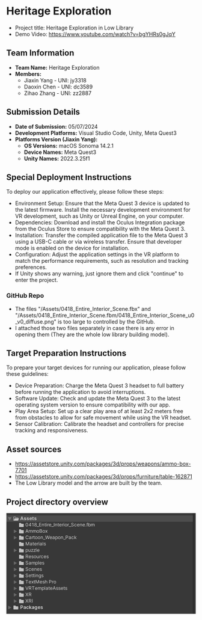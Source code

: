 # Heritage Exploration
- Project title: Heritage Exploration in Low Library
- Demo Video: https://www.youtube.com/watch?v=bgYHRs0gJqY

## Team Information
- **Team Name:** Heritage Exploration
- **Members:**
  - Jiaxin Yang - UNI: jy3318
  - Daoxin Chen - UNI: dc3589
  - Zihao Zhang - UNI: zz2887

## Submission Details
- **Date of Submission:** 05/07/2024
- **Development Platforms:** Visual Studio Code, Unity, Meta Quest3
- **Platforms Version (Jiaxin Yang):** 
  - **OS Versions:** macOS Sonoma 14.2.1
  - **Device Names:** Meta Quest3
  - **Unity Names:** 2022.3.25f1

## Special Deployment Instructions
To deploy our application effectively, please follow these steps:

- Environment Setup: Ensure that the Meta Quest 3 device is updated to the latest firmware. Install the necessary development environment for VR development, such as Unity or Unreal Engine, on your computer.
- Dependencies: Download and install the Oculus Integration package from the Oculus Store to ensure compatibility with the Meta Quest 3.
- Installation: Transfer the compiled application file to the Meta Quest 3 using a USB-C cable or via wireless transfer. Ensure that developer mode is enabled on the device for installation.
- Configuration: Adjust the application settings in the VR platform to match the performance requirements, such as resolution and tracking preferences.
- If Unity shows any warning, just ignore them and click "continue" to enter the project.

### GitHub Repo
- The files "/Assets/0418_Entire_Interior_Scene.fbx" and "/Assets/0418_Entire_Interior_Scene.fbm/0418_Entire_Interior_Scene_u0_v0_diffuse.png" is too large to controlled by the GitHub.
- I attached those two files separately in case there is any error in opening them (They are the whole low library building model).

## Target Preparation Instructions
To prepare your target devices for running our application, please follow these guidelines:

- Device Preparation: Charge the Meta Quest 3 headset to full battery before running the application to avoid interruptions.
- Software Update: Check and update the Meta Quest 3 to the latest operating system version to ensure compatibility with our app.
- Play Area Setup: Set up a clear play area of at least 2x2 meters free from obstacles to allow for safe movement while using the VR headset.
- Sensor Calibration: Calibrate the headset and controllers for precise tracking and responsiveness.

## Asset sources
- https://assetstore.unity.com/packages/3d/props/weapons/ammo-box-7701
- https://assetstore.unity.com/packages/3d/props/furniture/table-162871
- The Low Library model and the arrow are built by the team.

## Project directory overview
![Low Library](screenshot/directory.png "Project directory overview")

